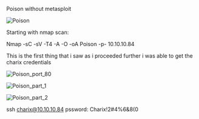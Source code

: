 Poison without metasploit

![Poison](https://user-images.githubusercontent.com/55708909/91841738-7adcbb80-ec70-11ea-9770-71c82f4ee83a.png)

Starting with nmap scan:

Nmap -sC -sV -T4 -A -O -oA Poison -p- 10.10.10.84

This is the first thing that i saw as i proceeded further i was able to get the charix credentials

![Poison_port_80](https://user-images.githubusercontent.com/55708909/91856007-9604f680-ec83-11ea-9f38-4da1a423dab1.png)

![Poison_part_1](https://user-images.githubusercontent.com/55708909/91856026-9d2c0480-ec83-11ea-8ae0-1c4f28344100.png)

![Poison_part_2](https://user-images.githubusercontent.com/55708909/91856019-9b624100-ec83-11ea-9f67-830e8606dbf9.png)

ssh charix@10.10.10.84 pssword: Charix!2#4%6&8(0
